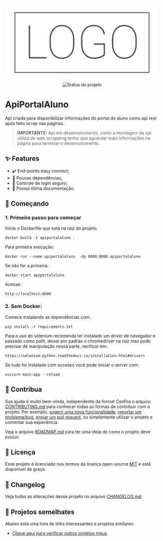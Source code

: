 <p align="center">
    <img width="800" src=".github/logo.png" title="Logo do projeto"><br />
    <img src="https://img.shields.io/maintenance/yes/2023?style=for-the-badge" title="Status do projeto">
</p>

# ApiPortalAluno

Api criada para disponibilizar informações do portal do aluno como api rest após feito scrap nas páginas. 
> **IMPORTANTE:** Api em desenvolvimento, como a montagem da api utiliza de web scrapping tenho que aguardar mais informações na página para terminar o desenvolvimento.

## ✨ Features

* ✔️ End-points easy connect;
* 🥢 Poucas dependências;
* 🎨 Controle de login seguro;
* 🖖 Possui ótima documentação.

## 🚀 Começando

### 1. Primeiro passo para começar
Inicie o Dockerfile que está na raiz do projeto.
```shell
docker build -t apiportalaluno .
```
Para primeira execução:
```shell
docker run --name apiportalaluno  -dp 8000:8000 apiportalaluno
```
Se não for a primeira:
```shell
docker start apiportalaluno
```


Acesse:
```http request
http://localhost:8000
```

### 2. Sem Docker:

Comece instalando as dependências com:

```shell
pip install -r requirements.txt
```

Para o uso do selenium recomenda ter instalado um driver de navegador e passado como path, deixei por padrão o 
chromedriver na raiz mas pode precisar de manipulação nessa parte, verificar em:

```shell
https://selenium-python.readthedocs.io/installation.html#drivers
```

Se tudo foi instalado com sucesso você pode iniciar o server com:

```shell
uvicorn main:app --reload
```

## 🤝 Contribua

Sua ajuda é muito bem-vinda, independente da forma! Confira o arquivo [CONTRIBUTING.md](CONTRIBUTING.md) para conhecer todas as formas de contribuir com o projeto. Por exemplo, [sugerir uma nova funcionalidade](https://github.com/ccuffs/template/issues/new?assignees=&labels=&template=feature_request.md&title=), [reportar um problema/bug](https://github.com/ccuffs/template/issues/new?assignees=&labels=bug&template=bug_report.md&title=), [enviar um pull request](https://github.com/ccuffs/hacktoberfest/blob/master/docs/tutorial-pull-request.md), ou simplemente utilizar o projeto e comentar sua experiência.

Veja o arquivo [ROADMAP.md](ROADMAP.md) para ter uma ideia de como o projeto deve evoluir.


## 🎫 Licença

Esse projeto é licenciado nos termos da licença open-source [MIT](https://choosealicense.com/licenses/mit) e está disponível de graça.

## 🧬 Changelog

Veja todas as alterações desse projeto no arquivo [CHANGELOG.md](CHANGELOG.md).

## 🧪 Projetos semelhates

Abaixo está uma lista de links interessantes e projetos similares:

* [Clique aqui para verificar outros projetos meus](https://github.com/mascdriver)
